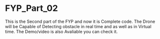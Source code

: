 # FYP_Part_02
This is the Second part of the FYP and now it is Complete code.
The Drone will be Capable of Detecting obstacle in real time and as well as in Virtual time.
The Demo/video is also Avaliable you can check it.
